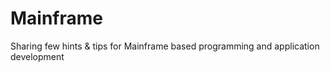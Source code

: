# Mainframe
Sharing few hints &amp; tips for Mainframe based programming and application development
